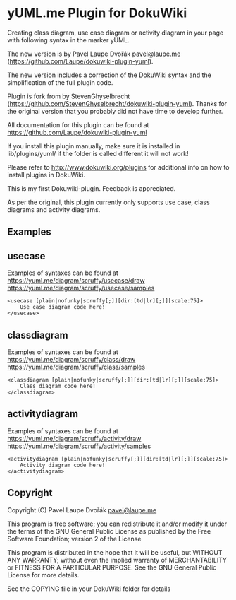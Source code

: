 yUML.me Plugin for DokuWiki
===========================

Creating class diagram, use case diagram or activity diagram in your page with following syntax in the marker yUML.

The new version is by Pavel Laupe Dvořák <pavel@laupe.me> (https://github.com/Laupe/dokuwiki-plugin-yuml).

The new version includes a correction of the DokuWiki syntax and the simplification of the full plugin code.

Plugin is fork from by StevenGhyselbrecht (https://github.com/StevenGhyselbrecht/dokuwiki-plugin-yuml).
Thanks for the original version that you probably did not have time to develop further.

All documentation for this plugin can be found at https://github.com/Laupe/dokuwiki-plugin-yuml

If you install this plugin manually, make sure it is installed in lib/plugins/yuml/
if the folder is called different it will not work!

Please refer to http://www.dokuwiki.org/plugins for additional info on how to install plugins in DokuWiki.

This is my first Dokuwiki-plugin. Feedback is appreciated.

As per the original, this plugin currently only supports use case, class diagrams and activity diagrams.

Examples
--------

usecase
-------

Examples of syntaxes can be found at
https://yuml.me/diagram/scruffy/usecase/draw
https://yuml.me/diagram/scruffy/usecase/samples

```
<usecase [plain|nofunky|scruffy[;]][dir:[td|lr][;]][scale:75]>
	Use case diagram code here!
</usecase>
```


classdiagram
------------

Examples of syntaxes can be found at
https://yuml.me/diagram/scruffy/class/draw
https://yuml.me/diagram/scruffy/class/samples

```
<classdiagram [plain|nofunky|scruffy[;]][dir:[td|lr][;]][scale:75]>
	Class diagram code here!
</classdiagram>
```


activitydiagram
---------------

Examples of syntaxes can be found at
https://yuml.me/diagram/scruffy/activity/draw
https://yuml.me/diagram/scruffy/activity/samples

```
<activitydiagram [plain|nofunky|scruffy[;]][dir:[td|lr][;]][scale:75]>
	Activity diagram code here!
</activitydiagram>
```

Copyright
---------
Copyright (C) Pavel Laupe Dvořák <pavel@laupe.me>

This program is free software; you can redistribute it and/or modify
it under the terms of the GNU General Public License as published by
the Free Software Foundation; version 2 of the License

This program is distributed in the hope that it will be useful,
but WITHOUT ANY WARRANTY; without even the implied warranty of
MERCHANTABILITY or FITNESS FOR A PARTICULAR PURPOSE.  See the
GNU General Public License for more details.

See the COPYING file in your DokuWiki folder for details